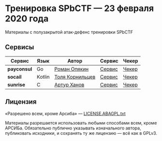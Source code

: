 # Тренировка SPbCTF — 23 февраля 2020 года

Материалы с полузакрытой атак-дефенс тренировки SPbCTF

## Сервисы

| Сервис | Язык | Автор | Сервис | Чекер |
|--------|------|-------|--------|-------|
| **payconsul** | Go | [Роман Опякин](https://github.com/Sinketsu) | [Сервис](services/payconsul/) | [Чекер](checkers/payconsul/) |
| **socail** | Kotlin | [Толя Корнильцев](https://github.com/korniltsev) | [Сервис](services/socail/) | [Чекер](checkers/socail/) |
| **sunrise** | C | [Артур Ханов](https://github.com/awengar) | [Сервис](services/sunrise/) | [Чекер](checkers/sunrise/) |

## Лицензия
«Разрешено всем, кроме Арсиба» — [LICENSE.ABAGPL.txt](LICENSE.ABAGPL.txt)

Материалы разрешается использовать любыми способами всем, кроме АРСИБа. Обязательно публично указывать изначального автора, публиковать исходники, и сохранять ту же лицензию — всё как в GPLv3.
